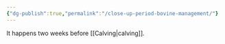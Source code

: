 ```yaml
---
{"dg-publish":true,"permalink":"/close-up-period-bovine-management/"}
---
```


It happens two weeks before [[Calving\|calving]].
